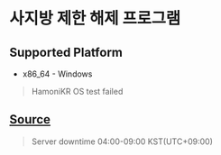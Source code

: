 # 사지방 제한 해제 프로그램

## Supported Platform
* x86_64 - Windows
> HamoniKR OS test failed

## [Source](https://gitlab.snoo.top/parksnoopyinc/sgb-unlimiter)
> Server downtime 04:00-09:00 KST(UTC+09:00)
